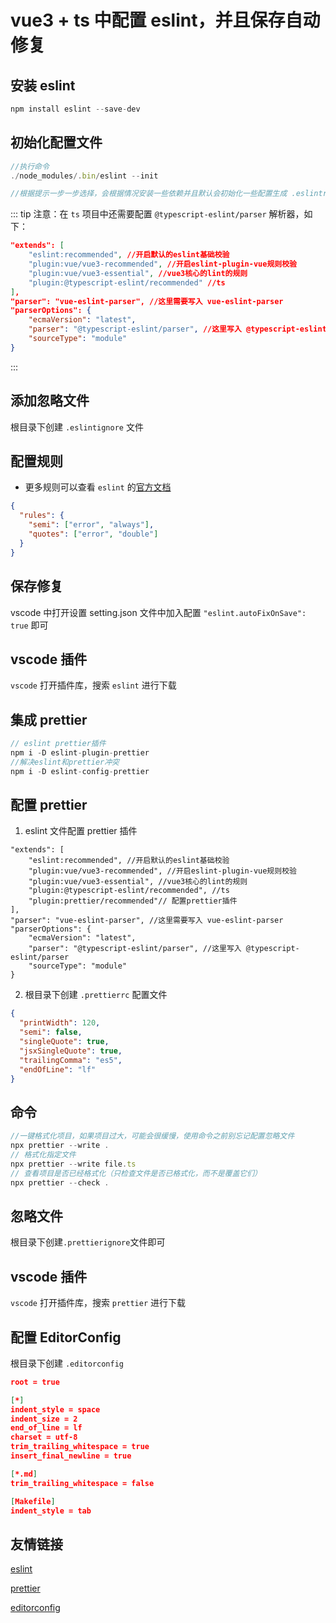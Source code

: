 # vue3 + ts 中配置 eslint，并且保存自动修复

## 安装 eslint

```js
npm install eslint --save-dev
```

## 初始化配置文件

```js
//执行命令
./node_modules/.bin/eslint --init

//根据提示一步一步选择，会根据情况安装一些依赖并且默认会初始化一些配置生成 .eslintrc文件

```

::: tip
注意：在 `ts` 项目中还需要配置 `@typescript-eslint/parser` 解析器，如下：

```json
"extends": [
    "eslint:recommended", //开启默认的eslint基础校验
    "plugin:vue/vue3-recommended", //开启eslint-plugin-vue规则校验
    "plugin:vue/vue3-essential", //vue3核心的lint的规则
    "plugin:@typescript-eslint/recommended" //ts
],
"parser": "vue-eslint-parser", //这里需要写入 vue-eslint-parser
"parserOptions": {
    "ecmaVersion": "latest",
    "parser": "@typescript-eslint/parser", //这里写入 @typescript-eslint/parser
    "sourceType": "module"
}
```

:::

## 添加忽略文件

根目录下创建 `.eslintignore` 文件

## 配置规则

- 更多规则可以查看 `eslint` 的[官方文档](http://eslint.cn/docs/rules/)

```json
{
  "rules": {
    "semi": ["error", "always"],
    "quotes": ["error", "double"]
  }
}
```

## 保存修复

vscode 中打开设置 setting.json 文件中加入配置 `"eslint.autoFixOnSave": true` 即可

## vscode 插件

`vscode` 打开插件库，搜索 `eslint` 进行下载

## 集成 prettier

```js
// eslint prettier插件
npm i -D eslint-plugin-prettier
//解决eslint和prettier冲突
npm i -D eslint-config-prettier
```

## 配置 prettier

1. eslint 文件配置 prettier 插件

```json{6}
"extends": [
    "eslint:recommended", //开启默认的eslint基础校验
    "plugin:vue/vue3-recommended", //开启eslint-plugin-vue规则校验
    "plugin:vue/vue3-essential", //vue3核心的lint的规则
    "plugin:@typescript-eslint/recommended", //ts
    "plugin:prettier/recommended"// 配置prettier插件
],
"parser": "vue-eslint-parser", //这里需要写入 vue-eslint-parser
"parserOptions": {
    "ecmaVersion": "latest",
    "parser": "@typescript-eslint/parser", //这里写入 @typescript-eslint/parser
    "sourceType": "module"
}
```

2. 根目录下创建 `.prettierrc` 配置文件

```json
{
  "printWidth": 120,
  "semi": false,
  "singleQuote": true,
  "jsxSingleQuote": true,
  "trailingComma": "es5",
  "endOfLine": "lf"
}
```

## 命令

```js
//一键格式化项目，如果项目过大，可能会很缓慢，使用命令之前别忘记配置忽略文件
npx prettier --write .
// 格式化指定文件
npx prettier --write file.ts
// 查看项目是否已经格式化（只检查文件是否已格式化，而不是覆盖它们）
npx prettier --check .
```

## 忽略文件

根目录下创建`.prettierignore`文件即可

## vscode 插件

`vscode` 打开插件库，搜索 `prettier` 进行下载

## 配置 EditorConfig

根目录下创建 `.editorconfig`

```json
root = true

[*]
indent_style = space
indent_size = 2
end_of_line = lf
charset = utf-8
trim_trailing_whitespace = true
insert_final_newline = true

[*.md]
trim_trailing_whitespace = false

[Makefile]
indent_style = tab

```

## 友情链接

[eslint](http://eslint.cn/)

[prettier](https://prettier.io/)

[editorconfig](https://editorconfig.org/)
